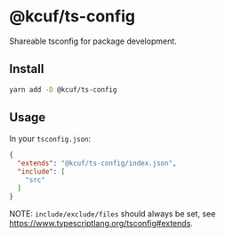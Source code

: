 # @kcuf/ts-config

Shareable tsconfig for package development.

## Install

```bash
yarn add -D @kcuf/ts-config
```

## Usage

In your `tsconfig.json`:

```json
{
  "extends": "@kcuf/ts-config/index.json",
  "include": [
    "src"
  ]
}
```

NOTE: `include/exclude/files` should always be set, see <https://www.typescriptlang.org/tsconfig#extends>.
